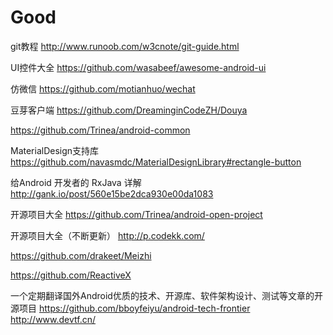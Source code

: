 # Good  

git教程 http://www.runoob.com/w3cnote/git-guide.html

UI控件大全
https://github.com/wasabeef/awesome-android-ui 

仿微信
https://github.com/motianhuo/wechat  

豆芽客户端
https://github.com/DreaminginCodeZH/Douya  

https://github.com/Trinea/android-common  

MaterialDesign支持库
https://github.com/navasmdc/MaterialDesignLibrary#rectangle-button  

给Android 开发者的 RxJava 详解 
http://gank.io/post/560e15be2dca930e00da1083

开源项目大全
https://github.com/Trinea/android-open-project 

开源项目大全（不断更新）
http://p.codekk.com/

https://github.com/drakeet/Meizhi  

https://github.com/ReactiveX  

一个定期翻译国外Android优质的技术、开源库、软件架构设计、测试等文章的开源项目 
https://github.com/bboyfeiyu/android-tech-frontier  
http://www.devtf.cn/ 

